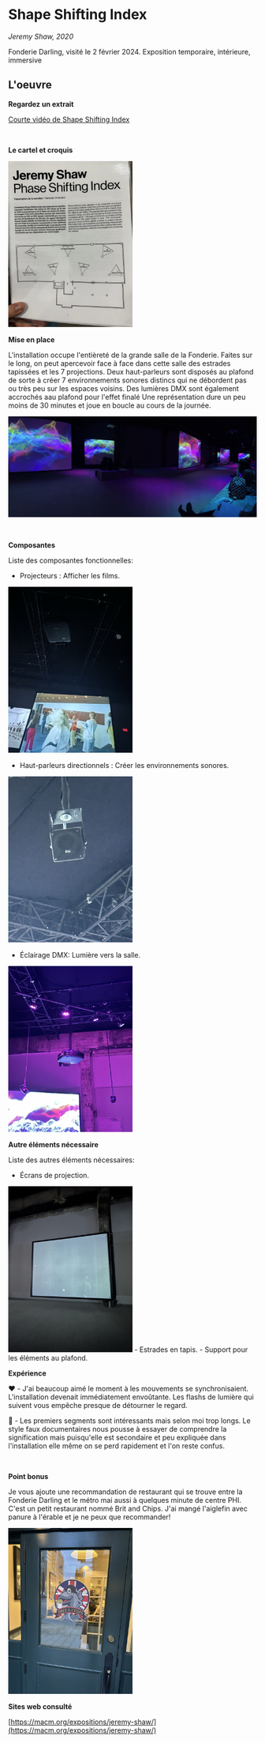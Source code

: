 # Shape Shifting Index
*Jeremy Shaw, 2020*

Fonderie Darling, visité le 2 février 2024.
Exposition temporaire, intérieure, immersive

## L'oeuvre

**Regardez un extrait**

[Courte vidéo de Shape Shifting Index]()

<br>

**Le cartel et croquis**

<img src="https://github.com/RaphBarniques/H24_V11_inspirations_DUMONT/blob/f16acf5aaed2317410047b6177f62c90a76b6437/JEREMY_SHAW_shape_shifting_index/medias/cartel_croquis.png" width="50%">

<br>

**Mise en place**

L'installation occupe l'entièreté de la grande salle de la Fonderie. Faites sur le long, on peut apercevoir face à face dans cette salle des estrades tapissées et les 7 projections. Deux haut-parleurs sont disposés au plafond de sorte à créer 7 environnements sonores distincs qui ne débordent pas ou très peu sur les espaces voisins. Des lumières DMX sont également accrochés aau plafond pour l'effet finalé Une représentation dure un peu moins de 30 minutes et joue en boucle au cours de la journée.

![Installation](https://github.com/RaphBarniques/H24_V11_inspirations_DUMONT/blob/f16acf5aaed2317410047b6177f62c90a76b6437/JEREMY_SHAW_shape_shifting_index/medias/pano_oeuvre.png)

<br>

**Composantes**

Liste des composantes fonctionnelles:

- Projecteurs : Afficher les films.
<img src="https://github.com/RaphBarniques/H24_V11_inspirations_DUMONT/blob/f16acf5aaed2317410047b6177f62c90a76b6437/JEREMY_SHAW_shape_shifting_index/medias/ecran_projecteur.png" width="50%">

- Haut-parleurs directionnels  : Créer les environnements sonores.
<img src="https://github.com/RaphBarniques/H24_V11_inspirations_DUMONT/blob/f16acf5aaed2317410047b6177f62c90a76b6437/JEREMY_SHAW_shape_shifting_index/medias/haut_parleur.png" width="50%">

- Éclairage DMX: Lumière vers la salle.
<img src="https://github.com/RaphBarniques/H24_V11_inspirations_DUMONT/blob/f16acf5aaed2317410047b6177f62c90a76b6437/JEREMY_SHAW_shape_shifting_index/medias/lumieres_dmx_plafond.png" width="50%">

**Autre éléments nécessaire**

Liste des autres éléments nécessaires: 

- Écrans de projection.
<img src="https://github.com/RaphBarniques/H24_V11_inspirations_DUMONT/blob/f16acf5aaed2317410047b6177f62c90a76b6437/JEREMY_SHAW_shape_shifting_index/medias/ecran_projection.png" width="50%">
- Estrades en tapis.
- Support pour les éléments au plafond.

<br>

**Expérience**

❤️ - J'ai beaucoup aimé le moment à les mouvements se synchronisaient. L'installation devenait immédiatement envoûtante. Les flashs de lumière qui suivent vous empêche presque de détourner le regard.
  
🤔 - Les premiers segments sont intéressants mais selon moi trop longs. Le style faux documentaires nous pousse à essayer de comprendre la signification mais puisqu'elle est secondaire et peu expliquée dans l'installation elle même on se perd rapidement et l'on reste confus.

<br>

**Point bonus**

Je vous ajoute une recommandation de restaurant qui se trouve entre la Fonderie Darling et le métro mai aussi à quelques minute de centre PHI. C'est un petit restaurant nommé Brit and Chips. J'ai mangé l'aiglefin avec panure à l'érable et je ne peux que recommander! 

<img src="https://github.com/RaphBarniques/H24_V11_inspirations_DUMONT/blob/f16acf5aaed2317410047b6177f62c90a76b6437/JEREMY_SHAW_shape_shifting_index/medias/resto_porte.png" width="50%">

<br>

**Sites web consulté**

[https://macm.org/expositions/jeremy-shaw/](https://macm.org/expositions/jeremy-shaw/)
